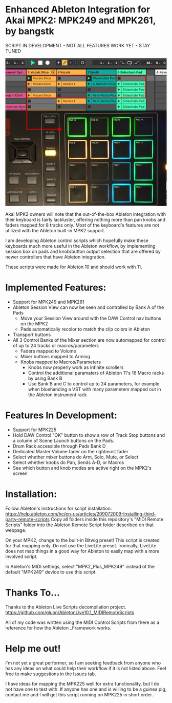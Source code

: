# Enhanced Ableton Integration for Akai MPK2: MPK249 and MPK261, by bangstk
SCRIPT IN DEVELOPMENT - NOT ALL FEATURES WORK YET - STAY TUNED

![alt text](preview.png)

Akai MPK2 owners will note that the out-of-the-box Ableton integration with their keyboard is fairly lackluster, offering nothing more than pan knobs and faders mapped for 8 tracks only. 
Most of the keyboard's features are not utilized with the Ableton built-in MPK2 support.

I am developing Ableton control scripts which hopefully make these keyboards much more useful in the Ableton workflow,
by implementing session box on pads and knob/button output selection that are offered by newer controllers that have Ableton integration.

These scripts were made for Ableton 10 and should work with 11.

# Implemented Features:
- Support for MPK249 and MPK261
- Ableton Session View can now be seen and controlled by Bank A of the Pads
	- Move your Session View around with the DAW Control nav buttons on the MPK2
	- Pads automatically recolor to match the clip colors in Ableton
- Transport buttons
- All 3 Control Banks of the Mixer section are now automapped for control of up to 24 tracks or macros/parameters
	- Faders mapped to Volume
	- Mixer buttons mapped to Arming
	- Knobs mapped to Macros/Parameters
		- Knobs now properly work as infinite scrollers
		- Control the additional paramaters of Ableton 11's 16 Macro racks by using Bank B
		- Use Bank B and C to control up to 24 parameters, for example when bluehanding a VST with many parameters mapped out in the Ableton instrument rack


# Features In Development:
- Support for MPK225
- Hold DAW Control "OK" button to show a row of Track Stop buttons and a column of Scene Launch buttons on the Pads.
- Drum Rack accessible through Pads Bank D
- Dedicated Master Volume fader on the rightmost fader
- Select whether mixer buttons do Arm, Solo, Mute, or Select
- Select whether knobs do Pan, Sends A-D, or Macros
- See which button and knob modes are active right on the MPK2's screen

# Installation:
Follow Ableton's instructions for script installation: https://help.ableton.com/hc/en-us/articles/209072009-Installing-third-party-remote-scripts
Copy all folders inside this repository's "MIDI Remote Scripts" folder into the Ableton Remote Script folder described on that webpage.

On your MPK2, change to the built-in Bitwig preset! This script is created for that mapping only. Do not use the LiveLite preset. 
Ironically, LiveLite does not map things in a good way for Ableton to easily map with a more involved script.

In Ableton's MIDI settings, select "MPK2_Plus_MPK249" instead of the default "MPK249" device to use this script.

# Thanks To...
Thanks to the Ableton Live Scripts decompilation project.
https://github.com/gluon/AbletonLive10.1_MIDIRemoteScripts

All of my code was written using the MIDI Control Scripts from there as a reference for how the Ableton _Framework works.

# Help me out!
I'm not yet a great performer, so I am seeking feedback from anyone who has any ideas on what could help their workflow if it is not listed above.
Feel free to make suggestions in the Issues tab.

I have ideas for mapping the MPK225 well for extra functionality, but I do not have one to test with. 
If anyone has one and is willing to be a guinea pig, contact me and I will get this script running on MPK225 in short order.